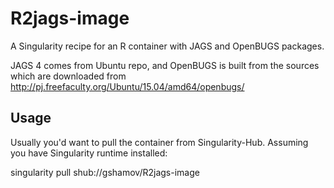 # R2jags-image

A Singularity recipe for an R container with JAGS and OpenBUGS packages.

JAGS 4 comes from Ubuntu repo, and OpenBUGS is built from the sources which are downloaded from http://pj.freefaculty.org/Ubuntu/15.04/amd64/openbugs/ 

## Usage

Usually you'd want to pull the container from Singularity-Hub. Assuming you have Singularity runtime installed:

singularity pull shub://gshamov/R2jags-image

